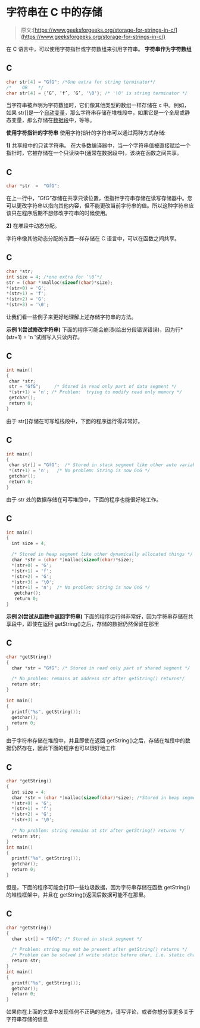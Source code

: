 # 字符串在 C 中的存储

> 原文:[https://www.geeksforgeeks.org/storage-for-strings-in-c/](https://www.geeksforgeeks.org/storage-for-strings-in-c/)

在 C 语言中，可以使用字符指针或字符数组来引用字符串。
**字符串作为字符数组**

## C

```cpp
char str[4] = "GfG"; /*One extra for string terminator*/
/*    OR    */
char str[4] = {‘G’, ‘f’, ‘G’, '\0'}; /* '\0' is string terminator */
```

当字符串被声明为字符数组时，它们像其他类型的数组一样存储在 c 中。例如，如果 str[]是一个[自动变量](http://icecube.wisc.edu/~dglo/c_class/vstorage.html)，那么字符串存储在堆栈段中，如果它是一个全局或静态变量，那么存储在[数据段](http://en.wikipedia.org/wiki/Data_segment)中，等等。

**使用字符指针的字符串**
使用字符指针的字符串可以通过两种方式存储:

**1)** 共享段中的只读字符串。
在大多数编译器中，当一个字符串值被直接赋给一个指针时，它被存储在一个只读块中(通常在数据段中)，该块在函数之间共享。

## C

```cpp
char *str  =  "GfG";  
```

在上一行中，“GfG”存储在共享只读位置，但指针字符串存储在读写存储器中。您可以更改字符串以指向其他内容，但不能更改当前字符串的值。所以这种字符串应该只在程序后期不想修改字符串的时候使用。

**2)** 在堆段中动态分配。

字符串像其他动态分配的东西一样存储在 C 语言中，可以在函数之间共享。

## C

```cpp
char *str;
int size = 4; /*one extra for ‘\0’*/
str = (char *)malloc(sizeof(char)*size);
*(str+0) = 'G'; 
*(str+1) = 'f';  
*(str+2) = 'G';  
*(str+3) = '\0';  
```

让我们看一些例子来更好地理解上述存储字符串的方法。

**示例 1(尝试修改字符串)**
下面的程序可能会崩溃(给出分段错误错误)，因为行*(str+1) = 'n '试图写入只读内存。

## C

```cpp
int main()
{
 char *str; 
 str = "GfG";     /* Stored in read only part of data segment */
 *(str+1) = 'n'; /* Problem:  trying to modify read only memory */
 getchar();
 return 0;
}
```

由于 str[]存储在可写堆栈段中，下面的程序运行得非常好。

## C

```cpp
int main()
{
 char str[] = "GfG";  /* Stored in stack segment like other auto variables */
 *(str+1) = 'n';   /* No problem: String is now GnG */
 getchar();
 return 0;
}
```

由于 str 处的数据存储在可写堆段中，下面的程序也能很好地工作。

## C

```cpp
int main()
{
  int size = 4;

  /* Stored in heap segment like other dynamically allocated things */
  char *str = (char *)malloc(sizeof(char)*size);
  *(str+0) = 'G'; 
  *(str+1) = 'f';  
  *(str+2) = 'G';    
  *(str+3) = '\0';  
  *(str+1) = 'n';  /* No problem: String is now GnG */
   getchar();
   return 0;
}     
```

**示例 2(尝试从函数中返回字符串)**
下面的程序运行得非常好，因为字符串存储在共享段中，即使在返回 getString()之后，存储的数据仍然保留在那里

## C

```cpp
char *getString()
{
  char *str = "GfG"; /* Stored in read only part of shared segment */

  /* No problem: remains at address str after getString() returns*/
  return str;  
}     

int main()
{
  printf("%s", getString());  
  getchar();
  return 0;
}
```

由于字符串存储在堆段中，并且即使在返回 getString()之后，存储在堆段中的数据仍然存在，因此下面的程序也可以很好地工作

## C

```cpp
char *getString()
{
  int size = 4;
  char *str = (char *)malloc(sizeof(char)*size); /*Stored in heap segment*/
  *(str+0) = 'G'; 
  *(str+1) = 'f';  
  *(str+2) = 'G';
  *(str+3) = '\0';  

  /* No problem: string remains at str after getString() returns */    
  return str;  
}     
int main()
{
  printf("%s", getString());  
  getchar();
  return 0;
}
```

但是，下面的程序可能会打印一些垃圾数据，因为字符串存储在函数 getString()的堆栈框架中，并且在 getString()返回后数据可能不在那里。

## C

```cpp
char *getString()
{
  char str[] = "GfG"; /* Stored in stack segment */

  /* Problem: string may not be present after getString() returns */
  /* Problem can be solved if write static before char, i.e. static char str[] = "GfG";*/
  return str; 
}     
int main()
{
  printf("%s", getString());  
  getchar();
  return 0;
}
```

如果你在上面的文章中发现任何不正确的地方，请写评论，或者你想分享更多关于字符串存储的信息